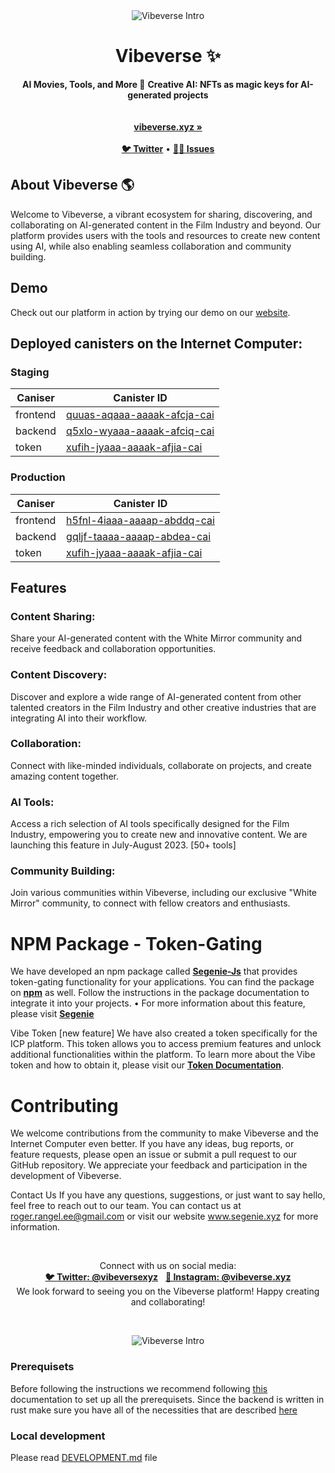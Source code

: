 <div align="center">
     <img src="https://raw.githubusercontent.com/vibeverse-team/vibeverse/main/public/images/dashboard/sofa.png" alt="Vibeverse Intro">
    <h1>Vibeverse ✨</h1>
    <strong>AI Movies, Tools, and More 🌿</strong>
    <strong>Creative AI: NFTs as magic keys for AI-generated projects</strong>
</div>
<br>
<div align="center">
  
</div>

<div align="center">
    <br>
    <a href="https://h5fnl-4iaaa-aaaap-abddq-cai.icp0.io/"><b>vibeverse.xyz »</b></a>
    <br><br>
    <a href="https://twitter.com/vibeverse.xyz"><b>🐦 Twitter</b></a>
    •
    <a href="https://github.com/roger-rangel/vibeverse/issues/new"><b>🧞‍♂️ Issues</b></a>
</div>

## About Vibeverse 🌎

Welcome to Vibeverse, a vibrant ecosystem for sharing, discovering, and collaborating on AI-generated content in the Film Industry and beyond. Our platform provides users with the tools and resources to create new content using AI, while also enabling seamless collaboration and community building.

## Demo

Check out our platform in action by trying our demo on our [website](https://vibeverse.xyz).

## Deployed canisters on the Internet Computer:

### Staging

| Caniser  | Canister ID                                                                                                    |
| -------- | -------------------------------------------------------------------------------------------------------------- |
| frontend | [quuas-aqaaa-aaaak-afcja-cai](https://quuas-aqaaa-aaaak-afcja-cai.icp0.io)                                     |
| backend  | [q5xlo-wyaaa-aaaak-afciq-cai](https://a4gq6-oaaaa-aaaab-qaa4q-cai.raw.ic0.app/?id=q5xlo-wyaaa-aaaak-afciq-cai) |
| token    | [xufih-jyaaa-aaaak-afjia-cai](https://a4gq6-oaaaa-aaaab-qaa4q-cai.raw.ic0.app/?id=xufih-jyaaa-aaaak-afjia-cai) |

### Production

| Caniser  | Canister ID                                                                                                    |
| -------- | -------------------------------------------------------------------------------------------------------------- |
| frontend | [h5fnl-4iaaa-aaaap-abddq-cai](https://h5fnl-4iaaa-aaaap-abddq-cai.icp0.io)                                     |
| backend  | [gqljf-taaaa-aaaap-abdea-cai](https://a4gq6-oaaaa-aaaab-qaa4q-cai.raw.ic0.app/?id=gqljf-taaaa-aaaap-abdea-cai) |
| token    | [xufih-jyaaa-aaaak-afjia-cai](https://a4gq6-oaaaa-aaaab-qaa4q-cai.raw.ic0.app/?id=xufih-jyaaa-aaaak-afjia-cai) |

## Features

### Content Sharing:

Share your AI-generated content with the White Mirror community and receive feedback and collaboration opportunities.

### Content Discovery:

Discover and explore a wide range of AI-generated content from other talented creators in the Film Industry and other creative industries that are integrating AI into their workflow.

### Collaboration:

Connect with like-minded individuals, collaborate on projects, and create amazing content together.

### AI Tools:

Access a rich selection of AI tools specifically designed for the Film Industry, empowering you to create new and innovative content. We are launching this feature in July-August 2023. [50+ tools]

### Community Building:

Join various communities within Vibeverse, including our exclusive "White Mirror" community, to connect with fellow creators and enthusiasts.

# NPM Package - Token-Gating

We have developed an npm package called <a href="https://github.com/Szegoo/Segenie-Js"><b>Segenie-Js</b></a> that provides token-gating functionality for your applications. You can find the package on <a href="https://npmjs.com/package/segenie-js"><b>npm</b></a> as well. Follow the instructions in the package documentation to integrate it into your projects.
• For more information about this feature, please visit <a href="https://github.com/roger-rangel/Segenie"><b>Segenie</b></a>

Vibe Token [new feature]
We have also created a token specifically for the ICP platform. This token allows you to access premium features and unlock additional functionalities within the platform. To learn more about the Vibe token and how to obtain it, please visit our <a href="https://github.com/roger-rangel/vibe-token#readme"><b>Token Documentation</b></a>.

# Contributing

We welcome contributions from the community to make Vibeverse and the Internet Computer even better. If you have any ideas, bug reports, or feature requests, please open an issue or submit a pull request to our GitHub repository. We appreciate your feedback and participation in the development of Vibeverse.

Contact Us
If you have any questions, suggestions, or just want to say hello, feel free to reach out to our team. You can contact us at roger.rangel.ee@gmail.com or visit our website www.segenie.xyz for more information.

&ensp;

<div align="center">
     Connect with us on social media:
     <br>
    <a href="https://twitter.com/vibeverse.xyz"><b>🐦 Twitter: @vibeversexyz</b></a>
    &nbsp;
    <a href="https://www.instagram.com/vibeverse.xyz/"><b>🎨 Instagram: @vibeverse.xyz</b></a>
     <br>
     We look forward to seeing you on the Vibeverse platform! Happy creating and collaborating!
</div>

&ensp;

<div align="center">
    <img src="https://raw.githubusercontent.com/vibeverse-team/vibeverse/main/public/images/items/item_1.png" alt="Vibeverse Intro">
</div>

### Prerequisets

Before following the instructions we recommend following [this](https://internetcomputer.org/docs/current/developer-docs/setup/deploy-locally) documentation to set up all the prerequisets. Since the backend is written in rust make sure you have all of the necessities that are described [here](https://internetcomputer.org/docs/current/developer-docs/backend/rust/rust-quickstart)

### Local development

Please read [DEVELOPMENT.md](./DEVELOPMENT.md) file
